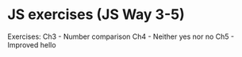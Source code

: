 # JS exercises (JS Way 3-5)
 
Exercises:
Ch3 - Number comparison
Ch4 - Neither yes nor no
Ch5 - Improved hello
